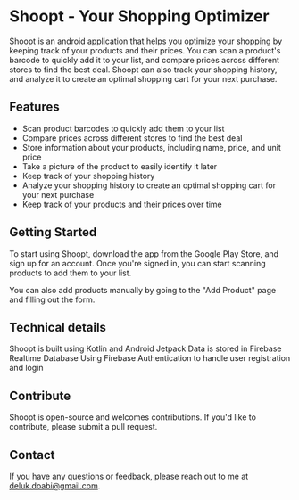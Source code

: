 # Shoopt - Your Shopping Optimizer

Shoopt is an android application that helps you optimize your shopping by keeping track of your
products and their prices. You can scan a product's barcode to quickly add it to your list, and
compare prices across different stores to find the best deal. Shoopt can also track your shopping
history, and analyze it to create an optimal shopping cart for your next purchase.

## Features

- Scan product barcodes to quickly add them to your list
- Compare prices across different stores to find the best deal
- Store information about your products, including name, price, and unit price
- Take a picture of the product to easily identify it later
- Keep track of your shopping history
- Analyze your shopping history to create an optimal shopping cart for your next purchase
- Keep track of your products and their prices over time

## Getting Started

To start using Shoopt, download the app from the Google Play Store, and sign up for an account. Once
you're signed in, you can start scanning products to add them to your list.

You can also add products manually by going to the "Add Product" page and filling out the form.

## Technical details

Shoopt is built using Kotlin and Android Jetpack Data is stored in Firebase Realtime Database Using
Firebase Authentication to handle user registration and login

## Contribute

Shoopt is open-source and welcomes contributions. If you'd like to contribute, please submit a pull
request.

## Contact

If you have any questions or feedback, please reach out to me at deluk.doabi@gmail.com.